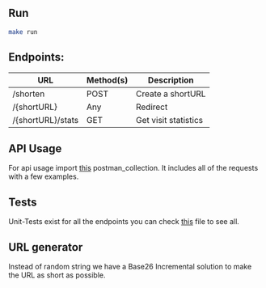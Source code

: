 ## Run

```bash
make run
```

## Endpoints:

| URL               | Method(s) | Description          |
|-------------------|-----------|----------------------|
| /shorten          | POST      | Create a shortURL    |
| /{shortURL}       | Any       | Redirect             |
| /{shortURL}/stats | GET       | Get visit statistics |

## API Usage

For api usage import [this](docs/urlShortner.postman_collection.json) postman_collection. It includes all of the
requests with a
few examples.

## Tests

Unit-Tests exist for all the endpoints you can
check [this](internal/handlers/handlers_test.go)
file to see all.

## URL generator

Instead of random string we have a Base26 Incremental solution to make the URL as short as possible.